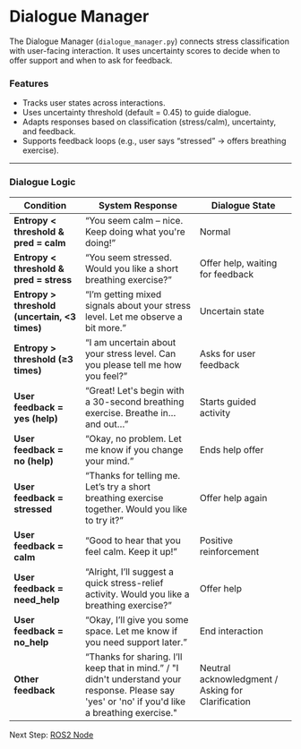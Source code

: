 # Dialogue Manager 

The Dialogue Manager (`dialogue_manager.py`) connects stress classification with user-facing interaction. It uses uncertainty scores to decide when to offer support and when to ask for feedback.

### Features

* Tracks user states across interactions.
* Uses uncertainty threshold (default = 0.45) to guide dialogue.
* Adapts responses based on classification (stress/calm), uncertainty, and feedback.
* Supports feedback loops (e.g., user says “stressed” → offers breathing exercise).

---

### Dialogue Logic

| Condition                                     | System Response                                                                                   | Dialogue State                   |
| --------------------------------------------- | ------------------------------------------------------------------------------------------------- | -------------------------------- |
| **Entropy < threshold & pred = calm**         | “You seem calm – nice. Keep doing what you're doing!”                                             | Normal                           |
| **Entropy < threshold & pred = stress**       | “You seem stressed. Would you like a short breathing exercise?”                                   | Offer help, waiting for feedback |
| **Entropy > threshold (uncertain, <3 times)** | “I’m getting mixed signals about your stress level. Let me observe a bit more.”                   | Uncertain state                  |
| **Entropy > threshold (≥3 times)**            | “I am uncertain about your stress level. Can you please tell me how you feel?”                    | Asks for user feedback           |
| **User feedback = yes (help)**                | “Great! Let's begin with a 30-second breathing exercise. Breathe in… and out…”                    | Starts guided activity           |
| **User feedback = no (help)**                 | “Okay, no problem. Let me know if you change your mind.”                                          | Ends help offer                  |
| **User feedback = stressed**                  | “Thanks for telling me. Let’s try a short breathing exercise together. Would you like to try it?” | Offer help again                 |
| **User feedback = calm**                      | “Good to hear that you feel calm. Keep it up!”                                                    | Positive reinforcement           |
| **User feedback = need\_help**                | “Alright, I’ll suggest a quick stress-relief activity. Would you like a breathing exercise?”      | Offer help                       |
| **User feedback = no\_help**                  | “Okay, I’ll give you some space. Let me know if you need support later.”                          | End interaction                  |
| **Other feedback**                            | “Thanks for sharing. I’ll keep that in mind.” / "I didn't understand your response. Please say 'yes' or 'no' if you'd like a breathing exercise." | Neutral acknowledgment  / Asking for Clarification|

Next Step: [ROS2 Node](https://github.com/prachi0711/Stress-Management-using-Physiological-Signals-and-conversational-agents/blob/main/ros_node/README.md)


